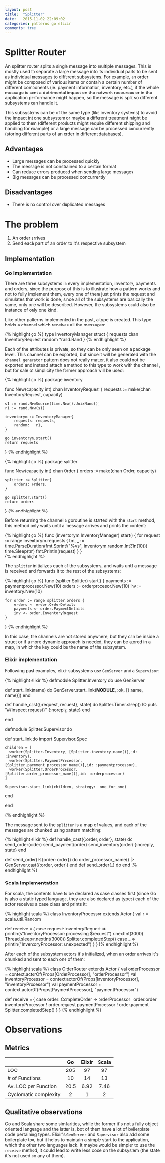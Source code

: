 ```yaml
---
layout: post
title:  "Splitter"
date:   2015-11-02 22:09:02
categories: patterns go elixir
comments: true
---
```


# Splitter Router

An splitter router splits a single message into multiple messages. This is mostly used to separate a large message into its individual parts to be sent as individual messages to different subsystems. For example, an order might be composed of various items or contain a certain number of different components (ie. payment information, inventory, etc.), if the whole message is sent a detrimental impact on the network resources or in the application performance might happen, so the message is split so different subsystems can handle it.

This subsystems can be of the same type (like inventory systems) to avoid the impact int one subsystem or maybe a different treatment might be applied to them (different products might require different shipping and handling for example) or a large message can be processed concurrently (storing different parts of an order in different databases).

## Advantages

- Large messages can be processed quickly
- The message is not constrained to a certain format
- Can reduce errors produced when sending large messages
- Big messages can be processed concurrently

## Disadvantages

- There is no control over duplicated messages

# The problem

1. An order arrives
2. Send each part of an order to it's respective subsystem

## Implementation

### Go Implementation

There are three subsystems in every implementation, inventory, payments and orders, since the purpose of this is to illustrate how a pattern works and not to fully implement them, every one of them just prints the request and simulates that work is done, since all of the subsystems are basically the same, only one will be described. However, the subsystems could also be instance of only one kind.

Like other patterns implemented in the past, a type is created. This type holds a channel which receives all the messages:

{% highlight go %}
type InventoryManager struct {
	requests chan InventoryRequest
	random   *rand.Rand
}
{% endhighlight %}

Each of the attributes is private, so they can be only seen on a package level. This channel can be exported, but since it will be generated with the `channel generator` pattern does not really matter, it also could not be exported and instead attach a method to this type to work with the channel , but for sale of simplicity the former approach will be used:

{% highlight go %}
package inventory

func New(capacity int) chan InventoryRequest {
	requests := make(chan InventoryRequest, capacity)

	s1 := rand.NewSource(time.Now().UnixNano())
	r1 := rand.New(s1)

	inventorym := InventoryManager{
		requests: requests,
		random:   r1,
	}

	go inventorym.start()
	return requests
}
{% endhighlight %}

{% highlight go %}
package splitter

func New(capacity int) chan Order {
	orders := make(chan Order, capacity)

	splitter := Splitter{
		orders: orders,
	}

	go splitter.start()
	return orders
}
{% endhighlight %}

Before returning the channel a goroutine is started with the `start` method, this method only waits until a message arrives and prints the content:

{% highlight go %}
func (inventorym InventoryManager) start() {
	for request := range inventorym.requests {
		tm, _ := time.ParseDuration(fmt.Sprintf("%vs", inventorym.random.Int31n(10)))
		time.Sleep(tm)
		fmt.Println(request)
	}
}  
{% endhighlight %}



The `splitter` initializes each of the subsystems, and waits until a message is received and forwards it to the rest of the subsystems:

{% highlight go %}
func (splitter Splitter) start() {
	payments := paymentprocessor.New(10)
	orders := orderprocesor.New(10)
	inv := inventory.New(10)

	for order := range splitter.orders {
		orders <- order.OrderDetails
		payments <- order.PaymentDetails
		inv <- order.InventoryRequest
	}
}
{% endhighlight %}

In this case, the channels are not stored anywhere, but they can be inside a struct or if a more dynamic approach is needed, they can be atored in a map, in which the key could be the name of the subsystem.

### Elixir implementation

Following past examples, elixir subsystems use `GenServer` and a `Supervisor`:

{% highlight elixir %}
defmodule Splitter.Inventory do
  use GenServer

  def start_link(name) do
    GenServer.start_link(__MODULE__, :ok, [{:name, name}])
  end

  def handle_cast({:request, request}, state) do
    Splitter.Timer.sleep()
    IO.puts "#{inspect request}"
    {:noreply, state}
  end

end

defmodule Splitter.Supervisor do

  def start_link do
    import Supervisor.Spec

    children = [
      worker(Splitter.Inventory, [Splitter.inventory_name()],id: :inventory),
      worker(Splitter.PaymentProcessor, [Splitter.paymment_processor_name()],id: :paymentprocessor),
      worker(Splitter.OrderProcessor, [Splitter.order_processor_name()],id: :orderprocessor)
    ]

    Supervisor.start_link(children, strategy: :one_for_one)
  end

end

{% endhighlight %}

The message sent to the `splitter` is a map of values, and each of the messages are chunked using pattern matching:

{% highlight elixir %}
def handle_cast({:order, order}, state) do
  send_order(order)
  send_payment(order)
  send_inventory(order)
  {:noreply, state}
end

def send_order(%{order: order}) do
  order_processor_name()
  |> GenServer.cast({:order, order})
end
def send_order(_) do
end
{% endhighlight %}

### Scala Implementation

For scala, the contents have to be declared as case classes first (since Go is also a static typed language, they are also declared as types) each of the actor receives a case class and prints it:

{% highlight scala %}
class InventoryProcessor extends Actor {
  val r = scala.util.Random

  def receive = {
    case request: InventoryRequest =>
      println(s"InventoryProcessor: processing $request")
      r.nextInt(3000)
      Thread.sleep(r.nextInt(3000))
      Splitter.completedStep()
    case _ =>
      println("InventoryProcessor: unexpected")
  }
}
{% endhighlight %}


After each of the subsystem actors it's initialized, when an order arrives it's chunked and sent to each one of them:

{% highlight scala %}
class OrderRouter extends Actor {
  val orderProcessor = context.actorOf(Props[OrderProcessor], "orderProcessor")
  val inventoryProcessor = context.actorOf(Props[InventoryProcessor], "inventoryProcessor")
  val paymentProcessor = context.actorOf(Props[PaymentProcessor], "paymentProcessor")

  def receive = {
    case order: CompleteOrder =>
      orderProcessor ! order.order
      inventoryProcessor ! order.request
      paymentProcessor ! order.payment
      Splitter.completedStep()
  }
}
{% endhighlight %}

# Observations

## Metrics

|                       |   Go   |  Elixir | Scala |
|-----------------------|:------:|:-------:|:-----:|
| LOC                   | 205    |  97     |   97  |
| # of Functions        |  10    |   14    |   13  |
| Av. LOC per Function  |  20.5  |   6.92  |   7.46|
| Cyclomatic complexity |    2   |    1    |    2  |

## Qualitative observations

Go and Scala share some similarities, while the former it's not a fully object oriented language and the latter is, bot of them have a lot of boilerplate code pertaining types. Elixir's `GenServer` and `Supervisor` also add some boilerplate too, but it helps to maintain a simple start to the application, which the other two languages lack. It maybe would be simpler to use the `receive` method, it could lead to write less code on the subsystem (the state it's not used on any of them).
